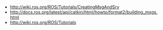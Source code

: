- http://wiki.ros.org/ROS/Tutorials/CreatingMsgAndSrv
- http://docs.ros.org/latest/api/catkin/html/howto/format2/building_msgs.html
- http://wiki.ros.org/ROS/Tutorials